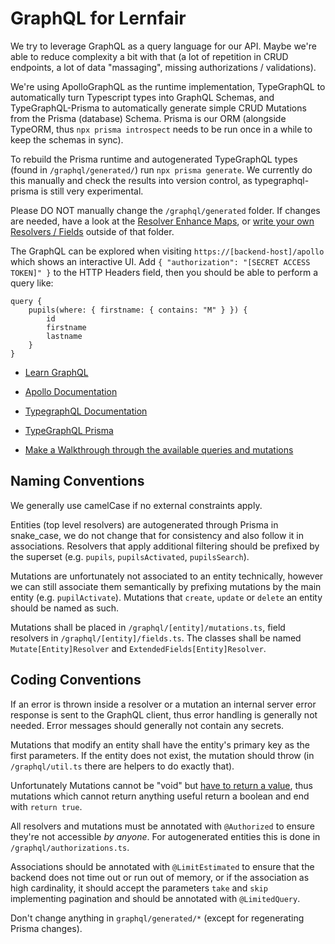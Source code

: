 # GraphQL for Lernfair

We try to leverage GraphQL as a query language for our API.
Maybe we're able to reduce complexity a bit with that (a lot of repetition in CRUD endpoints, a lot of data "massaging", missing authorizations / validations).

We're using ApolloGraphQL as the runtime implementation, TypeGraphQL to automatically turn Typescript types into GraphQL Schemas, and TypeGraphQL-Prisma to automatically generate simple CRUD Mutations from the Prisma (database) Schema. Prisma is our ORM (alongside TypeORM, thus `npx prisma introspect` needs to be run once in a while to keep the schemas in sync).

To rebuild the Prisma runtime and autogenerated TypeGraphQL types (found in `/graphql/generated/`) run `npx prisma generate`.
We currently do this manually and check the results into version control, as typegraphql-prisma is still very experimental.

Please DO NOT manually change the `/graphql/generated` folder. If changes are needed, have a look at the [Resolver Enhance Maps](https://prisma.typegraphql.com/docs/advanced/additional-decorators), or [write your own Resolvers / Fields](https://prisma.typegraphql.com/docs/advanced/custom-operations) outside of that folder.

The GraphQL can be explored when visiting `https://[backend-host]/apollo` which shows an interactive UI. Add `{ "authorization": "[SECRET ACCESS TOKEN]" }` to the HTTP Headers field, then you should be able to perform a query like:

```gql
query {
    pupils(where: { firstname: { contains: "M" } }) {
        id
        firstname
        lastname
    }
}
```

-   [Learn GraphQL](https://graphql.org/learn/)
-   [Apollo Documentation](https://www.apollographql.com/docs/apollo-server/)
-   [TypegraphQL Documentation](https://typegraphql.com/docs/introduction.html)
-   [TypeGraphQL Prisma](https://prisma.typegraphql.com/docs/)

-   [Make a Walkthrough through the available queries and mutations](./WALKTHROUGH.md)

## Naming Conventions

We generally use camelCase if no external constraints apply.

Entities (top level resolvers) are autogenerated through Prisma in snake_case, we do not change that for consistency
and also follow it in associations. Resolvers that apply additional filtering should be prefixed by the superset (e.g. `pupils`, `pupilsActivated`, `pupilsSearch`).

Mutations are unfortunately not associated to an entity technically, however we can still associate them semantically
by prefixing mutations by the main entity (e.g. `pupilActivate`).
Mutations that `create`, `update` or `delete` an entity should be named as such.

Mutations shall be placed in `/graphql/[entity]/mutations.ts`, field resolvers in `/graphql/[entity]/fields.ts`.
The classes shall be named `Mutate[Entity]Resolver` and `ExtendedFields[Entity]Resolver`.

## Coding Conventions

If an error is thrown inside a resolver or a mutation an internal server error response is sent to the GraphQL client,
thus error handling is generally not needed. Error messages should generally not contain any secrets.

Mutations that modify an entity shall have the entity's primary key as the first parameters.
If the entity does not exist, the mutation should throw (in `/graphql/util.ts` there are helpers to do exactly that).

Unfortunately Mutations cannot be "void" but [have to return a value](https://stackoverflow.com/questions/44737043/is-it-possible-to-not-return-any-data-when-using-a-graphql-mutation),
thus mutations which cannot return anything useful return a boolean and end with `return true`.

All resolvers and mutations must be annotated with `@Authorized` to ensure they're not accessible _by anyone_.
For autogenerated entities this is done in `/graphql/authorizations.ts`.

Associations should be annotated with `@LimitEstimated` to ensure that the backend does not time out or run out of memory,
or if the association as high cardinality, it should accept the parameters `take` and `skip` implementing pagination and should be annotated with `@LimitedQuery`.

Don't change anything in `graphql/generated/*` (except for regenerating Prisma changes).
